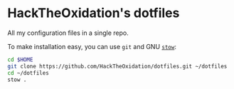 # HackTheOxidation's dotfiles

All my configuration files in a single repo.

To make installation easy, you can use `git` and GNU [`stow`](https://www.gnu.org/software/stow/):

```sh
cd $HOME
git clone https://github.com/HackTheOxidation/dotfiles.git ~/dotfiles
cd ~/dotfiles
stow .
```

